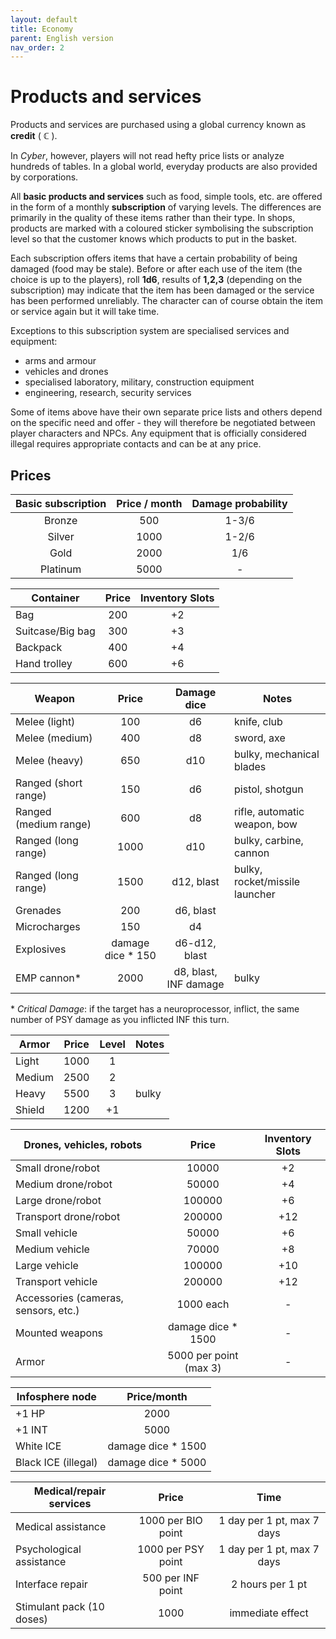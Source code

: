 ```yaml
---
layout: default
title: Economy
parent: English version
nav_order: 2
---
```


# Products and services

Products and services are purchased using a global currency known as **credit** ( **ℂ** ).

In *Cyber*, however, players will not read hefty price lists or analyze hundreds of tables. In a global world, everyday products are also provided by corporations.

All **basic products and services** such as food, simple tools, etc. are offered in the form of a monthly **subscription** of varying levels. The differences are primarily in the quality of these items rather than their type.
In shops, products are marked with a coloured sticker symbolising the subscription level so that the customer knows which products to put in the basket.

Each subscription offers items that have a certain probability of being damaged (food may be stale). Before or after each use of the item (the choice is up to the players), roll **1d6**, results of **1,2,3** (depending on the subscription) may indicate that the item has been damaged or the service has been performed unreliably. The character can of course obtain the item or service again but it will take time.

Exceptions to this subscription system are  specialised services and equipment:

- arms and armour
- vehicles and drones
- specialised laboratory, military, construction equipment
- engineering, research, security services


Some of items above have their own separate price lists and others depend on the specific need and offer - they will therefore be negotiated between player characters and NPCs.
Any equipment that is officially considered illegal requires appropriate contacts and can be at any price.

## Prices

| Basic subscription | Price / month | Damage probability |
| :----------------: | :-----------: | :----------------: |
|       Bronze       |      500      |       1-3/6        |
|       Silver       |     1000      |       1-2/6        |
|        Gold        |     2000      |        1/6         |
|      Platinum      |     5000      |         -          |

| Container        | Price | Inventory Slots |
| ---------------- | :---: | :-------------: |
| Bag              |  200  |       +2        |
| Suitcase/Big bag |  300  |       +3        |
| Backpack         |  400  |       +4        |
| Hand trolley     |  600  |       +6        |

| Weapon                |       Price       |      Damage dice      | Notes                          |
| --------------------- | :---------------: | :-------------------: | ------------------------------ |
| Melee (light)         |        100        |          d6           | knife, club                    |
| Melee (medium)        |        400        |          d8           | sword, axe                     |
| Melee (heavy)         |        650        |          d10          | bulky, mechanical blades       |
| Ranged (short range)  |        150        |          d6           | pistol, shotgun                |
| Ranged (medium range) |        600        |          d8           | rifle, automatic weapon, bow   |
| Ranged (long range)   |       1000        |          d10          | bulky, carbine, cannon         |
| Ranged (long range)   |       1500        |      d12, blast       | bulky, rocket/missile launcher |
| Grenades              |        200        |       d6, blast       |                                |
| Microcharges          |        150        |          d4           |                                |
| Explosives            | damage dice * 150 |     d6-d12, blast     |                                |
| EMP cannon\*          |       2000        | d8, blast, INF damage | bulky                          |

\* *Critical Damage*: if the target has a neuroprocessor, inflict, the same number of PSY damage as you inflicted INF this turn.

| Armor  | Price | Level | Notes |
| ------ | :---: | :---: | ----- |
| Light  | 1000  |   1   |       |
| Medium | 2500  |   2   |       |
| Heavy  | 5500  |   3   | bulky |
| Shield | 1200  |  +1   |       |

| Drones, vehicles, robots             |         Price          | Inventory Slots |
| ------------------------------------ | :--------------------: | :-------------: |
| Small  drone/robot                   |         10000          |       +2        |
| Medium  drone/robot                  |         50000          |       +4        |
| Large    drone/robot                 |         100000         |       +6        |
| Transport drone/robot                |         200000         |       +12       |
| Small vehicle                        |         50000          |       +6        |
| Medium vehicle                       |         70000          |       +8        |
| Large vehicle                        |         100000         |       +10       |
| Transport vehicle                    |         200000         |       +12       |
| Accessories (cameras, sensors, etc.) |       1000  each       |        -        |
| Mounted weapons                      |   damage dice * 1500   |        -        |
| Armor                                | 5000 per point (max 3) |        -        |

| Infosphere node     |    Price/month     |
| ------------------- | :----------------: |
| +1 HP               |        2000        |
| +1 INT              |        5000        |
| White ICE           | damage dice * 1500 |
| Black ICE (illegal) | damage dice * 5000 |


| Medical/repair services   |        Price        |            Time            |
| ------------------------- | :-----------------: | :------------------------: |
| Medical assistance        | 1000 per BIO point  | 1 day per 1 pt, max 7 days |
| Psychological assistance  | 1000  per PSY point | 1 day per 1 pt, max 7 days |
| Interface repair          |  500 per INF point  |      2 hours per 1 pt      |
| Stimulant pack (10 doses) |        1000         |      immediate effect      |
